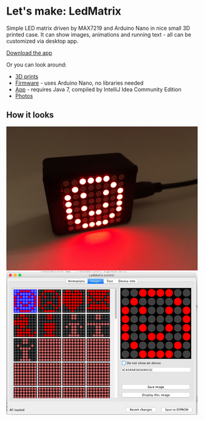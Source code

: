 # Let's make: LedMatrix

Simple LED matrix driven by MAX7219 and Arduino Nano in nice small 3D printed case.
It can show images, animations and running text - all can be customized via desktop app.

[Download the app](https://github.com/TheCaveCz/letsmake-ledmatrix/releases/download/1.1/lm-matrixcontrol.jar)

Or you can look around:
* [3D prints](stl)
* [Firmware](firmware/lm-matrix) - uses Arduino Nano, no libraries needed
* [App](app) - requires Java 7, compiled by IntelliJ Idea Community Edition
* [Photos](pictures)

## How it looks

![The Device](pictures/8.jpg)
![Desktop app](pictures/app.png)
